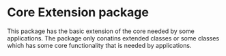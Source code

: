 Core Extension package
======================

This package has the basic extension of the core needed by some applications. The package only conatins extended classes or some classes which has some core functionality that is needed by applications.